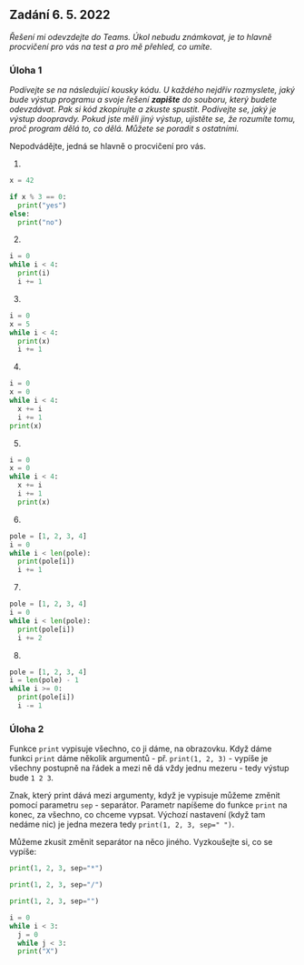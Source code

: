 ## Zadání 6. 5. 2022

*Řešení mi odevzdejte do Teams. Úkol nebudu známkovat, je to hlavně procvičení pro vás na test a pro mě přehled, co umíte.*

### Úloha 1

*Podívejte se na následující kousky kódu. U každého nejdřív rozmyslete, jaký bude výstup programu a svoje řešení **zapište** do souboru, který budete odevzdávat. 
Pak si kód zkopírujte a zkuste spustit. 
Podívejte se, jaký je výstup doopravdy. Pokud jste měli jiný výstup, ujistěte se, že rozumíte tomu, proč program dělá to, co dělá. Můžete se poradit s ostatními.*

Nepodvádějte, jedná se hlavně o procvičení pro vás.

1)
```python
x = 42

if x % 3 == 0:
  print("yes")
else:
  print("no")
```

2)
```python
i = 0
while i < 4:
  print(i)
  i += 1
```

3)
```python
i = 0
x = 5
while i < 4:
  print(x)
  i += 1
```

4)
```python
i = 0
x = 0
while i < 4:
  x += i
  i += 1
print(x)
```

5)
```python
i = 0
x = 0
while i < 4:
  x += i
  i += 1
  print(x)
```

6)
```python
pole = [1, 2, 3, 4]
i = 0
while i < len(pole):
  print(pole[i])
  i += 1
```

7)
```python
pole = [1, 2, 3, 4]
i = 0
while i < len(pole):
  print(pole[i])
  i += 2
```

8)
```python
pole = [1, 2, 3, 4]
i = len(pole) - 1
while i >= 0:
  print(pole[i])
  i -= 1
```
### Úloha 2

Funkce `print` vypisuje všechno, co ji dáme, na obrazovku. Když dáme funkci `print` dáme několik argumentů - př. `print(1, 2, 3)` - vypíše je všechny postupně na řádek a mezi ně dá vždy jednu mezeru - tedy výstup bude `1 2 3`.

Znak, který print dává mezi argumenty, když je vypisuje můžeme změnit pomocí parametru `sep` - separátor. Parametr napíšeme do funkce `print` na konec, za všechno, co chceme vypsat. Výchozí nastavení (když tam nedáme nic) je jedna mezera tedy `print(1, 2, 3, sep=" ")`.

Můžeme zkusit změnit separátor na něco jiného. Vyzkoušejte si, co se vypíše:

```python
print(1, 2, 3, sep="*")

print(1, 2, 3, sep="/")

print(1, 2, 3, sep="")
```



```python
i = 0
while i < 3:
  j = 0
  while j < 3:
  print("X")
```
